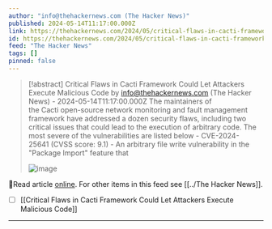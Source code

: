 ```yaml
---
author: "info@thehackernews.com (The Hacker News)"
published: 2024-05-14T11:17:00.000Z
link: https://thehackernews.com/2024/05/critical-flaws-in-cacti-framework-could.html
id: https://thehackernews.com/2024/05/critical-flaws-in-cacti-framework-could.html
feed: "The Hacker News"
tags: []
pinned: false
---
```

> [!abstract] Critical Flaws in Cacti Framework Could Let Attackers Execute Malicious Code by info@thehackernews.com (The Hacker News) - 2024-05-14T11:17:00.000Z
> The maintainers of the Cacti open-source network monitoring and fault management framework have addressed a dozen security flaws, including two critical issues that could lead to the execution of arbitrary code. The most severe of the vulnerabilities are listed below - CVE-2024-25641 (CVSS score: 9.1) - An arbitrary file write vulnerability in the "Package Import" feature that
>
> ![image](https://blogger.googleusercontent.com/img/b/R29vZ2xl/AVvXsEiHLObaDDW6hdIpLGFNDDk2sYbQB81_DFHKufB40rUMtjWDIHnxm6KFsECxwXCMaSXiZNYt11Oqp_5iWn7F6THWOMJPE2HZLD1jjV5t20PcFyEG_IyW9sWX00AsLPlfT-XhA00tSyHjNdwe1NjptEAWja1IH6HUuMGJAihrs6Y9sjQbAeUTH24vfCQ-Medf/s1600/catci.png)

🔗Read article [online](https://thehackernews.com/2024/05/critical-flaws-in-cacti-framework-could.html). For other items in this feed see [[../The Hacker News]].

- [ ] [[Critical Flaws in Cacti Framework Could Let Attackers Execute Malicious Code]]
- - -

